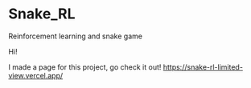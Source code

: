 # Snake_RL
Reinforcement learning and snake game

Hi!

I made a page for this project, go check it out! https://snake-rl-limited-view.vercel.app/
